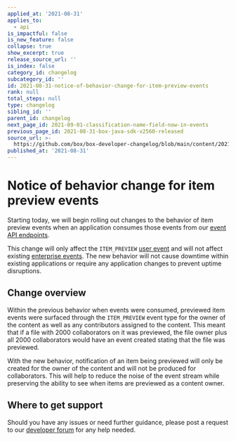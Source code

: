 ```yaml
---
applied_at: '2021-08-31'
applies_to:
  - api
is_impactful: false
is_new_feature: false
collapse: true
show_excerpt: true
release_source_url: ''
is_index: false
category_id: changelog
subcategory_id: ''
id: 2021-08-31-notice-of-behavior-change-for-item-preview-events
rank: null
total_steps: null
type: changelog
sibling_id: ''
parent_id: changelog
next_page_id: 2021-09-01-classification-name-field-now-in-events
previous_page_id: 2021-08-31-box-java-sdk-v2560-released
source_url: >-
  https://github.com/box/box-developer-changelog/blob/main/content/2021/08-31-notice-of-behavior-change-for-item-preview-events.md
published_at: '2021-08-31'
---
```

# Notice of behavior change for item preview events

Starting today, we will begin rolling out changes to the behavior
of item preview events when an application consumes those events from our
[event API endpoints][event-apis].

This change will only affect the
`ITEM_PREVIEW` [user event][user-events] and will not affect existing
[enterprise events][enterprise-events]. The new behavior will not cause
downtime within existing applications or require any application changes to
prevent uptime disruptions.

<!-- more -->

## Change overview

Within the previous behavior when events were consumed, previewed item
events were surfaced through the `ITEM_PREVIEW` event type for the owner of
the content as well as any contributors assigned to the content. This meant
that if a file with 2000 collaborators on it was previewed, the file owner
plus all 2000 collaborators would have an event created stating that the file
was previewed.

With the new behavior, notification of an item being previewed will only be
created for the owner of the content and will not be produced for
collaborators. This will help to reduce the noise of the event stream while
preserving the ability to see when items are previewed as a content owner.

## Where to get support

Should you have any issues or need further guidance, please post a request to
our [developer forum][forum] for any help needed.

[event-apis]: https://developer.box.com/reference/get-events/

[user-events]: https://developer.box.com/guides/events/enterprise-events/for-user/#event-types

[enterprise-events]: https://developer.box.com/guides/events/user-events/for-enterprise/

[forum]: https://support.box.com/hc/en-us/community/topics/360001932973-Platform-and-Developer-Forum
